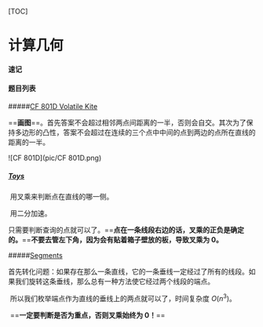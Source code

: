 [TOC]

# 计算几何

#### 速记



#### 题目列表

#####[CF 801D Volatile Kite](https://cn.vjudge.net/problem/CodeForces-801D)

​	==**画图**==。首先答案不会超过相邻两点间距离的一半，否则会自交。其次为了保持多边形的凸性，答案不会超过在连续的三个点中中间的点到两边的点所在直线的距离的一半。

![CF 801D](pic/CF 801D.png)

##### [Toys](http://cqsyz.openjudge.cn/jisuanjihe/03/)

​	用叉乘来判断点在直线的哪一侧。

​	用二分加速。

​	只需要判断查询的点就可以了。==**点在一条线段右边的话，叉乘的正负是确定的。**==**不要去管左下角，因为会有贴着箱子壁放的板，导致叉乘为 0。**

#####[Segments](http://cqsyz.openjudge.cn/jisuanjihe/05/)

​	首先转化问题：如果存在那么一条直线，它的一条垂线一定经过了所有的线段。如果我们旋转这条垂线，那么总有一种方法使它经过两个线段的端点。

​	所以我们枚举端点作为直线的垂线上的两点就可以了，时间复杂度 $O(n^3)$。

​	==**一定要判断是否为重点，否则叉乘始终为 0！**==